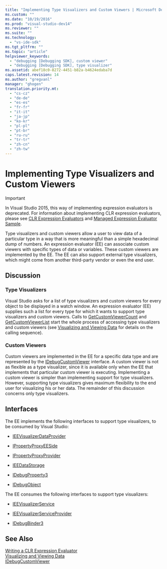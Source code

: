 ```yaml
---
title: "Implementing Type Visualizers and Custom Viewers | Microsoft Docs"
ms.custom: ""
ms.date: "10/19/2016"
ms.prod: "visual-studio-dev14"
ms.reviewer: ""
ms.suite: ""
ms.technology: 
  - "vs-ide-sdk"
ms.tgt_pltfrm: ""
ms.topic: "article"
helpviewer_keywords: 
  - "debugging [Debugging SDK], custom viewer"
  - "debugging [Debugging SDK], type visualizer"
ms.assetid: abef18c0-8272-4451-b82a-b4624edaba7d
caps.latest.revision: 14
ms.author: "gregvanl"
manager: "ghogen"
translation.priority.mt: 
  - "cs-cz"
  - "de-de"
  - "es-es"
  - "fr-fr"
  - "it-it"
  - "ja-jp"
  - "ko-kr"
  - "pl-pl"
  - "pt-br"
  - "ru-ru"
  - "tr-tr"
  - "zh-cn"
  - "zh-tw"
---
```

# Implementing Type Visualizers and Custom Viewers
> [!IMPORTANT]
>  In Visual Studio 2015, this way of implementing expression evaluators is deprecated. For information about implementing CLR expression evaluators, please see [CLR Expression Evaluators](https://github.com/Microsoft/ConcordExtensibilitySamples/wiki/CLR-Expression-Evaluators) and [Managed Expression Evaluator Sample](https://github.com/Microsoft/ConcordExtensibilitySamples/wiki/Managed-Expression-Evaluator-Sample).  
  
 Type visualizers and custom viewers allow a user to view data of a particular type in a way that is more meaningful than a simple hexadecimal dump of numbers. An expression evaluator (EE) can associate custom viewers with specific types of data or variables. These custom viewers are implemented by the EE. The EE can also support external type visualizers, which might come from another third-party vendor or even the end user.  
  
## Discussion  
  
### Type Visualizers  
 Visual Studio asks for a list of type visualizers and custom viewers for every object to be displayed in a watch window. An expression evaluator (EE) supplies such a list for every type for which it wants to support type visualizers and custom viewers. Calls to [GetCustomViewerCount](../extensibility/idebugproperty3--getcustomviewercount.md) and [GetCustomViewerList](../extensibility/idebugproperty3--getcustomviewerlist.md) start the whole process of accessing type visualizers and custom viewers (see [Visualizing and Viewing Data](../extensibility/visualizing-and-viewing-data.md) for details on the calling sequence).  
  
### Custom Viewers  
 Custom viewers are implemented in the EE for a specific data type and are represented by the [IDebugCustomViewer](../extensibility/idebugcustomviewer.md) interface. A custom viewer is not as flexible as a type visualizer, since it is available only when the EE that implements that particular custom viewer is executing. Implementing a custom viewer is simpler than implementing support for type visualizers. However, supporting type visualizers gives maximum flexibility to the end user for visualizing his or her data. The remainder of this discussion concerns only type visualizers.  
  
## Interfaces  
 The EE implements the following interfaces to support type visualizers, to be consumed by Visual Studio:  
  
-   [IEEVisualizerDataProvider](../extensibility/ieevisualizerdataprovider.md)  
  
-   [IPropertyProxyEESide](../extensibility/ipropertyproxyeeside.md)  
  
-   [IPropertyProxyProvider](../extensibility/ipropertyproxyprovider.md)  
  
-   [IEEDataStorage](../extensibility/ieedatastorage.md)  
  
-   [IDebugProperty3](../extensibility/idebugproperty3.md)  
  
-   [IDebugObject](../extensibility/idebugobject.md)  
  
 The EE consumes the following interfaces to support type visualizers:  
  
-   [IEEVisualizerService](../extensibility/ieevisualizerservice.md)  
  
-   [IEEVisualizerServiceProvider](../extensibility/ieevisualizerserviceprovider.md)  
  
-   [IDebugBinder3](../extensibility/idebugbinder3.md)  
  
## See Also  
 [Writing a CLR Expression Evaluator](../extensibility/writing-a-common-language-runtime-expression-evaluator.md)   
 [Visualizing and Viewing Data](../extensibility/visualizing-and-viewing-data.md)   
 [IDebugCustomViewer](../extensibility/idebugcustomviewer.md)